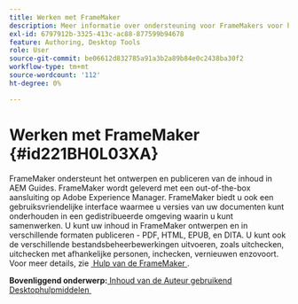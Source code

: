 ```yaml
---
title: Werken met FrameMaker
description: Meer informatie over ondersteuning voor FrameMakers voor het ontwerpen en publiceren van inhoud in AEM Guides.
exl-id: 6797912b-3325-413c-ac88-877599b94678
feature: Authoring, Desktop Tools
role: User
source-git-commit: be06612d832785a91a3b2a89b84e0c2438ba30f2
workflow-type: tm+mt
source-wordcount: '112'
ht-degree: 0%

---
```


# Werken met FrameMaker {#id221BH0L03XA}

FrameMaker ondersteunt het ontwerpen en publiceren van de inhoud in AEM Guides. FrameMaker wordt geleverd met een out-of-the-box aansluiting op Adobe Experience Manager. FrameMaker biedt u ook een gebruiksvriendelijke interface waarmee u versies van uw documenten kunt onderhouden in een gedistribueerde omgeving waarin u kunt samenwerken. U kunt uw inhoud in FrameMaker ontwerpen en in verschillende formaten publiceren - PDF, HTML, EPUB, en DITA. U kunt ook de verschillende bestandsbeheerbewerkingen uitvoeren, zoals uitchecken, uitchecken met afhankelijke personen, inchecken, vernieuwen enzovoort. Voor meer details, zie [&#x200B; Hulp van de FrameMaker &#x200B;](https://help.adobe.com/en_US/framemaker/using/index.html).

**Bovenliggend onderwerp:**&#x200B;[&#x200B; Inhoud van de Auteur gebruikend Desktophulpmiddelen &#x200B;](author-desktop-tools.md)
